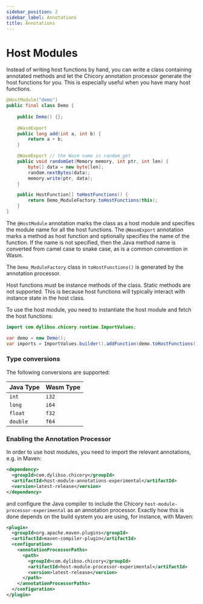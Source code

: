 ```yaml
---
sidebar_position: 2
sidebar_label: Annotations
title: Annotations
---
```

# Host Modules

Instead of writing host functions by hand, you can write a class containing annotated methods
and let the Chicory annotation processor generate the host functions for you. This is especially
useful when you have many host functions.

<!--
```java
//DEPS com.dylibso.chicory:docs-lib:999-SNAPSHOT
//DEPS com.dylibso.chicory:runtime:999-SNAPSHOT
```
-->

```java
@HostModule("demo")
public final class Demo {
    
    public Demo() {};
    
    @WasmExport
    public long add(int a, int b) {
        return a + b;
    }

    @WasmExport // the Wasm name is random_get
    public void randomGet(Memory memory, int ptr, int len) {
        byte[] data = new byte[len];
        random.nextBytes(data);
        memory.write(ptr, data);
    }

    public HostFunction[] toHostFunctions() {
        return Demo_ModuleFactory.toHostFunctions(this);
    }
}
```

The `@HostModule` annotation marks the class as a host module and specifies the module name for
all the host functions. The `@WasmExport` annotation marks a method as host function and optionally
specifies the name of the function. If the name is not specified, then the Java method name is
converted from camel case to snake case, as is a common convention in Wasm.

The `Demo_ModuleFactory` class in `toHostFunctions()` is generated by the annotation processor.

Host functions must be instance methods of the class. Static methods are not supported.
This is because host functions will typically interact with instance state in the host class.

To use the host module, you need to instantiate the host module and fetch the host functions:

<!--
```java
import com.dylibso.chicory.runtime.HostFunction;

// bug in JShell: https://github.com/jbangdev/jbang/issues/1854
public class Demo {
    public Demo() {};

    public HostFunction[] toHostFunctions() {
        return new HostFunction[0];
    }
}
```
-->

```java
import com.dylibso.chicory.runtime.ImportValues;

var demo = new Demo();
var imports = ImportValues.builder().addFunction(demo.toHostFunctions()).build();
```

### Type conversions

The following conversions are supported:

| Java Type         | Wasm Type  |
|-------------------|------------|
| `int`             | `i32`      |
| `long`            | `i64`      |
| `float`           | `f32`      |
| `double`          | `f64`      |

### Enabling the Annotation Processor

In order to use host modules, you need to import the relevant annotations, e.g. in Maven:

```xml
<dependency>
  <groupId>com.dylibso.chicory</groupId>
  <artifactId>host-module-annotations-experimental</artifactId>
  <version>latest-release</version>
</dependency>
```

and configure the Java compiler to include the Chicory `host-module-processor-experimental` as an annotation processor.
Exactly how this is done depends on the build system you are using, for instance, with Maven:

```xml
<plugin>
  <groupId>org.apache.maven.plugins</groupId>
  <artifactId>maven-compiler-plugin</artifactId>
  <configuration>
    <annotationProcessorPaths>
      <path>
        <groupId>com.dylibso.chicory</groupId>
        <artifactId>host-module-processor-experimental</artifactId>
        <version>latest-release</version>
      </path>
    </annotationProcessorPaths>
  </configuration>
</plugin>
```

<!--
```java
docs.FileOps.writeResult("docs/experimental", "2-host-module-annot.md.result", "empty");
```
-->
